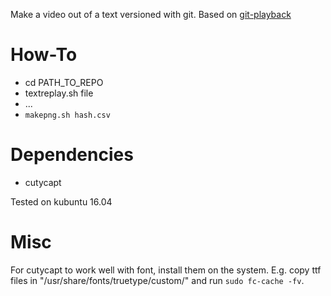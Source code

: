 
Make a video out of a text versioned with git. Based on [git-playback](https://github.com/mmozuras/git-playback)

# How-To

- cd PATH_TO_REPO
- textreplay.sh file
- ...
- `makepng.sh hash.csv` 

# Dependencies

- cutycapt

Tested on kubuntu 16.04

# Misc

For cutycapt to work well with font, install them on the system. E.g. copy ttf files in "/usr/share/fonts/truetype/custom/" and run `sudo fc-cache -fv`.
